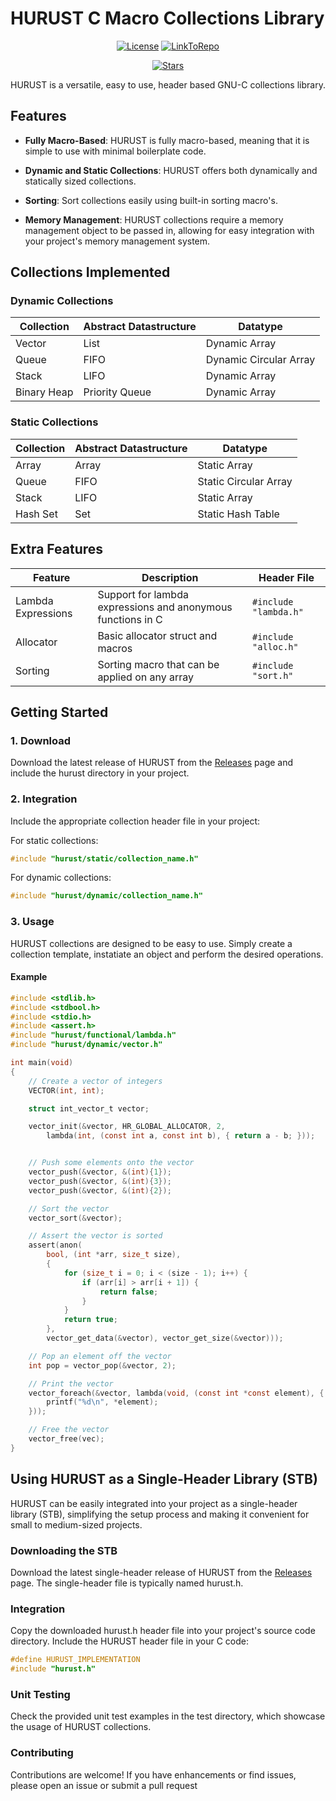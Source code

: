 # HURUST C Macro Collections Library

<p align="center">
    <a href="https://github.com/callumgran/hurust/blob/master/LICENSE"><img src="https://img.shields.io/badge/License-GPL--3.0-blue.svg" alt="License"/></a>
    <a href="https://github.com/callumgran/hurust"><img src="https://img.shields.io/badge/GitHub-hurust-2195F3.svg?logo=github" alt="LinkToRepo"/></a>
</p>

<p align="center">
    <a href="https://github.com/callumgran/hurust/stargazers"><img src="https://img.shields.io/github/stars/callumgran/hurust?style=flat&color=ffa000" alt="Stars"/></a>
</p>

HURUST is a versatile, easy to use, header based GNU-C collections library.

## Features

- **Fully Macro-Based**: HURUST is fully macro-based, meaning that it is simple to use with minimal boilerplate code.

- **Dynamic and Static Collections**: HURUST offers both dynamically and statically sized collections.

- **Sorting**: Sort collections easily using built-in sorting macro's.

- **Memory Management**: HURUST collections require a memory management object to be passed in, allowing for easy integration with your project's memory management system.

## Collections Implemented

### Dynamic Collections

| Collection          | Abstract Datastructure             | Datatype                        |
|----------------------|------------------------------------|---------------------------------|
| Vector       | List                               | Dynamic Array                   |
| Queue        | FIFO                               | Dynamic Circular Array          |
| Stack        | LIFO                               | Dynamic Array                   |
| Binary Heap  | Priority Queue                     | Dynamic Array                   |

### Static Collections

| Collection          | Abstract Datastructure             | Datatype                        |
|----------------------|------------------------------------|---------------------------------|
| Array         | Array                              | Static Array                    |
| Queue         | FIFO                               | Static Circular Array           |
| Stack         | LIFO                               | Static Array                    |
| Hash Set      | Set                                | Static Hash Table               |

## Extra Features

| Feature              | Description                       | Header File                     |
|----------------------|-----------------------------------|---------------------------------|
| Lambda Expressions   | Support for lambda expressions and anonymous functions in C          | `#include "lambda.h"`           |
| Allocator            | Basic allocator struct and macros                 | `#include "alloc.h"`        |
| Sorting              | Sorting macro that can be applied on any array                | `#include "sort.h"`             |

## Getting Started

### 1. Download

Download the latest release of HURUST from the [Releases](https://github.com/callumgran/hurust/releases) page and include the hurust directory in your project.

### 2. Integration

Include the appropriate collection header file in your project:

For static collections:
```c
#include "hurust/static/collection_name.h"
```
For dynamic collections:
```c
#include "hurust/dynamic/collection_name.h"
```

### 3. Usage

HURUST collections are designed to be easy to use. Simply create a collection template, instatiate an object and perform the desired operations.

#### Example

```c
#include <stdlib.h>
#include <stdbool.h>
#include <stdio.h>
#include <assert.h>
#include "hurust/functional/lambda.h"
#include "hurust/dynamic/vector.h"

int main(void) 
{
    // Create a vector of integers
    VECTOR(int, int);

    struct int_vector_t vector;

    vector_init(&vector, HR_GLOBAL_ALLOCATOR, 2,
        lambda(int, (const int a, const int b), { return a - b; }));


    // Push some elements onto the vector
    vector_push(&vector, &(int){1});
    vector_push(&vector, &(int){3});
    vector_push(&vector, &(int){2});

    // Sort the vector
    vector_sort(&vector);

    // Assert the vector is sorted
    assert(anon(
        bool, (int *arr, size_t size),
        {
            for (size_t i = 0; i < (size - 1); i++) {
                if (arr[i] > arr[i + 1]) {
                    return false;
                }
            }
            return true;
        },
        vector_get_data(&vector), vector_get_size(&vector)));

    // Pop an element off the vector
    int pop = vector_pop(&vector, 2);

    // Print the vector
    vector_foreach(&vector, lambda(void, (const int *const element), { 
        printf("%d\n", *element); 
    }));

    // Free the vector
    vector_free(vec);
}
```

## Using HURUST as a Single-Header Library (STB)
HURUST can be easily integrated into your project as a single-header library (STB), simplifying the setup process and making it convenient for small to medium-sized projects.

### Downloading the STB

Download the latest single-header release of HURUST from the [Releases](https://github.com/callumgran/hurust/releases) page. The single-header file is typically named hurust.h.

### Integration

Copy the downloaded hurust.h header file into your project's source code directory. Include the HURUST header file in your C code:

```c
#define HURUST_IMPLEMENTATION
#include "hurust.h"
```

### Unit Testing
Check the provided unit test examples in the test directory, which showcase the usage of HURUST collections.

### Contributing
Contributions are welcome! If you have enhancements or find issues, please open an issue or submit a pull request
